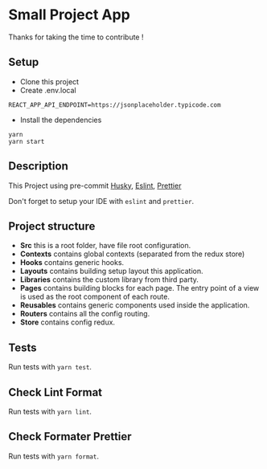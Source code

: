 # Small Project App

Thanks for taking the time to contribute !

## Setup

- Clone this project
- Create .env.local

```shell
REACT_APP_API_ENDPOINT=https://jsonplaceholder.typicode.com
```

- Install the dependencies

```shell
yarn
yarn start
```

## Description

This Project using pre-commit [Husky](https://typicode.github.io/husky/#/), [Eslint](https://eslint.org/docs/user-guide/getting-started), [Prettier](https://prettier.io/)

Don't forget to setup your IDE with `eslint` and `prettier`.

## Project structure

- **Src** this is a root folder, have file root configuration.
- **Contexts** contains global contexts (separated from the redux store)
- **Hooks** contains generic hooks.
- **Layouts** contains building setup layout this application.
- **Libraries** contains the custom library from third party.
- **Pages** contains building blocks for each page. The entry point of a view is used as the root component of each route.
- **Reusables** contains generic components used inside the application.
- **Routers** contains all the config routing.
- **Store** contains config redux.

## Tests

Run tests with `yarn test`.

## Check Lint Format

Run tests with `yarn lint`.

## Check Formater Prettier

Run tests with `yarn format`.
